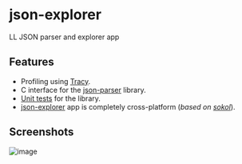 # json-explorer
LL JSON parser and explorer app

## Features
- Profiling using [Tracy](https://github.com/wolfpld/tracy).
- C interface for the [json-parser](json-parser\include\json-parser\json-parser.h) library.
- [Unit tests](json-parser-tests\json-parser-tests.cpp) for the library.
- [json-explorer](json-explorer\json-explorer.cpp) app is completely cross-platform (_based on [sokol](https://github.com/floooh/sokol)_).

## Screenshots

![image](https://github.com/bytesiz3d/json-explorer/assets/44498156/4d0152ce-7f9e-4c67-af6b-bff0c1a4971b)
